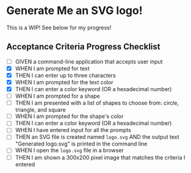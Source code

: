 # Generate Me an SVG logo!

This is a WIP! See below for my progress!

## Acceptance Criteria Progress Checklist

- [ ] GIVEN a command-line application that accepts user input
- [x] WHEN I am prompted for text
- [x] THEN I can enter up to three characters
- [x] WHEN I am prompted for the text color
- [x] THEN I can enter a color keyword (OR a hexadecimal number)
- [ ] WHEN I am prompted for a shape
- [ ] THEN I am presented with a list of shapes to choose from: circle, triangle, and square
- [ ] WHEN I am prompted for the shape's color
- [ ] THEN I can enter a color keyword (OR a hexadecimal number)
- [ ] WHEN I have entered input for all the prompts
- [ ] THEN an SVG file is created named `logo.svg`
      AND the output text "Generated logo.svg" is printed in the command line
- [ ] WHEN I open the `logo.svg` file in a browser
- [ ] THEN I am shown a 300x200 pixel image that matches the criteria I entered
